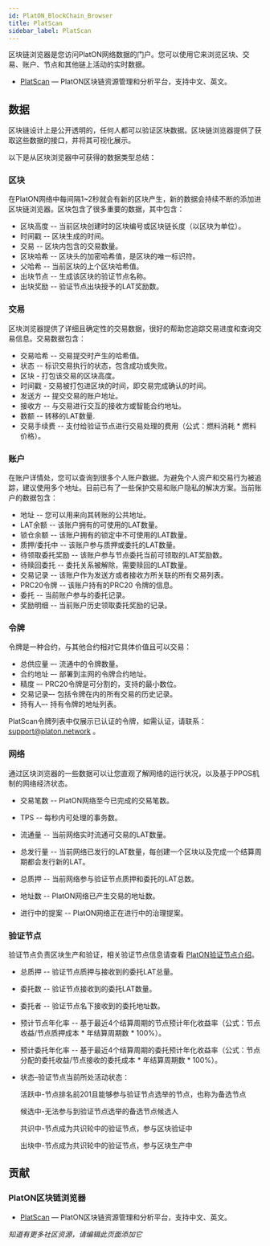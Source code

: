 ```yaml
---
id: PlatON_BlockChain_Browser
title: PlatScan
sidebar_label: PlatScan
---
```



区块链浏览器是您访问PlatON网络数据的门户。您可以使用它来浏览区块、交易、账户、节点和其他链上活动的实时数据。

- [PlatScan](https://scan.platon.network) — PlatON区块链资源管理和分析平台，支持中文、英文。



## 数据

区块链设计上是公开透明的，任何人都可以验证区块数据。区块链浏览器提供了获取这些数据的接口，并将其可视化展示。

以下是从区块浏览器中可获得的数据类型总结：



### 区块

在PlatON网络中每间隔1~2秒就会有新的区块产生，新的数据会持续不断的添加进区块链浏览器。区块包含了很多重要的数据，其中包含：

- 区块高度 -- 当前区块创建时的区块编号或区块链长度（以区块为单位）。
- 时间戳 -- 区块生成的时间。
- 交易 -- 区块内包含的交易数量。
- 区块哈希 -- 区块头的加密哈希值，是区块的唯一标识符。
- 父哈希 -- 当前区块的上个区块哈希值。
- 出块节点 -- 生成该区块的验证节点名称。
- 出块奖励 -- 验证节点出块授予的LAT奖励数。



### 交易

区块浏览器提供了详细且确定性的交易数据，很好的帮助您追踪交易进度和查询交易信息。交易数据包含：

- 交易哈希 -- 交易提交时产生的哈希值。
- 状态 -- 标识交易执行的状态，包含成功或失败。
- 区块 - 打包该交易的区块高度。
- 时间戳 - 交易被打包进区块的时间，即交易完成确认的时间。
- 发送方 -- 提交交易的账户地址。
- 接收方 -- 与交易进行交互的接收方或智能合约地址。
- 数额 -- 转移的LAT数量.
- 交易手续费 -- 支付给验证节点进行交易处理的费用（公式：燃料消耗 * 燃料价格）。



### 账户

在账户详情处，您可以查询到很多个人账户数据。为避免个人资产和交易行为被追踪，建议使用多个地址。目前已有了一些保护交易和账户隐私的解决方案。当前账户的数据包含：

- 地址 -- 您可以用来向其转账的公共地址。
- LAT余额 -- 该账户拥有的可使用的LAT数量。
- 锁仓余额 -- 该账户拥有的锁定中不可使用的LAT数量。
- 质押/委托中 -- 该账户参与质押或委托的LAT数量。
- 待领取委托奖励 -- 该账户参与节点委托当前可领取的LAT奖励数。
- 待赎回委托 -- 委托关系被解除，需要赎回的LAT数量。
- 交易记录 -- 该账户作为发送方或者接收方所关联的所有交易列表。
- PRC20令牌 --  该账户持有的PRC20 令牌的信息。
- 委托 -- 当前账户参与的委托记录。
- 奖励明细 -- 当前账户历史领取委托奖励的记录。



### 令牌

令牌是一种合约，与其他合约相对它具体价值且可以交易：

- 总供应量 –- 流通中的令牌数量。
- 合约地址 –- 部署到主网的令牌合约地址。
- 精度 –-  PRC20令牌是可分割的，支持的最小数位。
- 交易记录–- 包括令牌在内的所有交易的历史记录。
- 持有人–- 持有令牌的地址列表。

PlatScan令牌列表中仅展示已认证的令牌，如需认证，请联系：support@platon.network 。



### 网络

通过区块浏览器的一些数据可以让您直观了解网络的运行状况，以及基于PPOS机制的网络经济状态。

- 交易笔数 -- PlatON网络至今已完成的交易笔数。

- TPS -- 每秒内可处理的事务数。

- 流通量 -- 当前网络实时流通可交易的LAT数量。

- 总发行量 -- 当前网络已发行的LAT数量，每创建一个区块以及完成一个结算周期都会发行新的LAT。

- 总质押 -- 当前网络参与验证节点质押和委托的LAT总数。

- 地址数 -- PlatON网络已产生交易的地址数。

- 进行中的提案 -- PlatON网络正在进行中的治理提案。

  

### 验证节点

验证节点负责区块生产和验证，相关验证节点信息请查看 [PlatON验证节点介绍](/docs/zh-CN/PlatON_Validation_Introduce)。

- 总质押 -- 验证节点质押与接收到的委托LAT总量。

- 委托数 -- 验证节点接收到的委托LAT数量。

- 委托者 -- 验证节点名下接收到的委托地址数。

- 预计节点年化率 -- 基于最近4个结算周期的节点预计年化收益率（公式：节点收益/节点质押成本 \* 年结算周期数 \* 100%）。

- 预计委托年化率 -- 基于最近4个结算周期的委托预计年化收益率（公式：节点分配的委托收益/节点接收的委托成本 \* 年结算周期数 \* 100%）。

- 状态–验证节点当前所处活动状态：

  活跃中-节点排名前201且能够参与验证节点选举的节点，也称为备选节点

  候选中-无法参与到验证节点选举的备选节点候选人

  共识中-节点成为共识轮中的验证节点，参与区块验证中

  出块中-节点成为共识轮中的验证节点，参与区块生产中



## 贡献



### **PlatON区块链浏览器**

- [PlatScan](https://scan.platon.network) — PlatON区块链资源管理和分析平台，支持中文、英文。

  

*知道有更多社区资源，请编辑此页面添加它*

